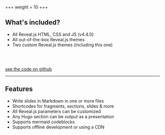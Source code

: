 +++
weight = 10
+++

## What's included?

- All Reveal.js HTML, CSS and JS (v4.4.0)
- All out-of-the-box Reveal.js themes
- Two custom Reveal.js themes (including this one)

<br>
<br>

[see the code on github](https://github.com/dzello/reveal-hugo)

---

## Features

- Write slides in Markdown in one or more files
- Shortcodes for fragments, sections, slides & more
- All Reveal.js parameters can be customized
- Any Hugo section can be output as a presentation
- Supports mermaid codeblocks
- Supports offline development or using a CDN
